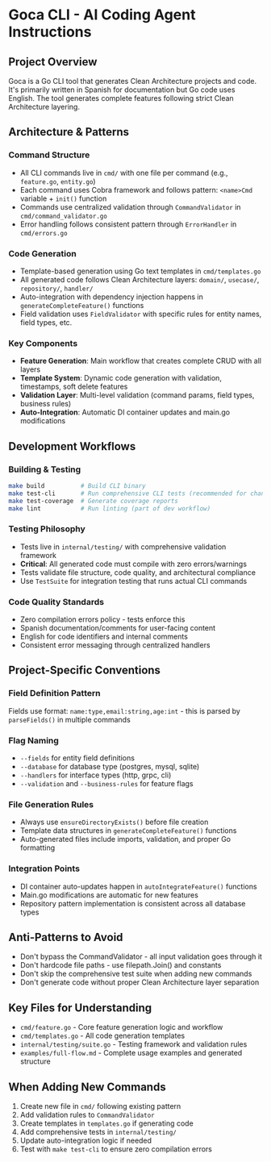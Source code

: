 # Goca CLI - AI Coding Agent Instructions

## Project Overview
Goca is a Go CLI tool that generates Clean Architecture projects and code. It's primarily written in Spanish for documentation but Go code uses English. The tool generates complete features following strict Clean Architecture layering.

## Architecture & Patterns

### Command Structure
- All CLI commands live in `cmd/` with one file per command (e.g., `feature.go`, `entity.go`)
- Each command uses Cobra framework and follows pattern: `<name>Cmd` variable + `init()` function
- Commands use centralized validation through `CommandValidator` in `cmd/command_validator.go`
- Error handling follows consistent pattern through `ErrorHandler` in `cmd/errors.go`

### Code Generation
- Template-based generation using Go text templates in `cmd/templates.go`
- All generated code follows Clean Architecture layers: `domain/`, `usecase/`, `repository/`, `handler/`
- Auto-integration with dependency injection happens in `generateCompleteFeature()` functions
- Field validation uses `FieldValidator` with specific rules for entity names, field types, etc.

### Key Components
- **Feature Generation**: Main workflow that creates complete CRUD with all layers
- **Template System**: Dynamic code generation with validation, timestamps, soft delete features
- **Validation Layer**: Multi-level validation (command params, field types, business rules)
- **Auto-Integration**: Automatic DI container updates and main.go modifications

## Development Workflows

### Building & Testing
```bash
make build          # Build CLI binary
make test-cli       # Run comprehensive CLI tests (recommended for changes)
make test-coverage  # Generate coverage reports
make lint           # Run linting (part of dev workflow)
```

### Testing Philosophy
- Tests live in `internal/testing/` with comprehensive validation framework
- **Critical**: All generated code must compile with zero errors/warnings
- Tests validate file structure, code quality, and architectural compliance
- Use `TestSuite` for integration testing that runs actual CLI commands

### Code Quality Standards
- Zero compilation errors policy - tests enforce this
- Spanish documentation/comments for user-facing content
- English for code identifiers and internal comments
- Consistent error messaging through centralized handlers

## Project-Specific Conventions

### Field Definition Pattern
Fields use format: `name:type,email:string,age:int` - this is parsed by `parseFields()` in multiple commands

### Flag Naming
- `--fields` for entity field definitions
- `--database` for database type (postgres, mysql, sqlite)
- `--handlers` for interface types (http, grpc, cli)
- `--validation` and `--business-rules` for feature flags

### File Generation Rules
- Always use `ensureDirectoryExists()` before file creation
- Template data structures in `generateCompleteFeature()` functions
- Auto-generated files include imports, validation, and proper Go formatting

### Integration Points
- DI container auto-updates happen in `autoIntegrateFeature()` functions
- Main.go modifications are automatic for new features
- Repository pattern implementation is consistent across all database types

## Anti-Patterns to Avoid
- Don't bypass the CommandValidator - all input validation goes through it
- Don't hardcode file paths - use filepath.Join() and constants
- Don't skip the comprehensive test suite when adding new commands
- Don't generate code without proper Clean Architecture layer separation

## Key Files for Understanding
- `cmd/feature.go` - Core feature generation logic and workflow
- `cmd/templates.go` - All code generation templates
- `internal/testing/suite.go` - Testing framework and validation rules
- `examples/full-flow.md` - Complete usage examples and generated structure

## When Adding New Commands
1. Create new file in `cmd/` following existing pattern
2. Add validation rules to `CommandValidator`
3. Create templates in `templates.go` if generating code
4. Add comprehensive tests in `internal/testing/`
5. Update auto-integration logic if needed
6. Test with `make test-cli` to ensure zero compilation errors